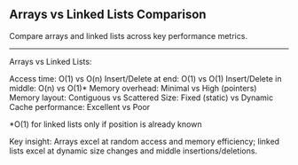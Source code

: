 ## Arrays vs Linked Lists Comparison

Compare arrays and linked lists across key performance metrics.

---

Arrays vs Linked Lists:

Access time: O(1) vs O(n)
Insert/Delete at end: O(1) vs O(1)
Insert/Delete in middle: O(n) vs O(1)* 
Memory overhead: Minimal vs High (pointers)
Memory layout: Contiguous vs Scattered
Size: Fixed (static) vs Dynamic
Cache performance: Excellent vs Poor

*O(1) for linked lists only if position is already known

Key insight: Arrays excel at random access and memory efficiency; linked lists excel at dynamic size changes and middle insertions/deletions.

